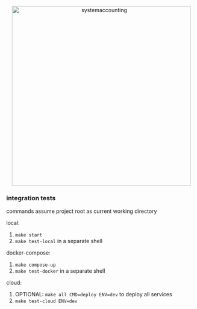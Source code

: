 <p align="center">
  <img width="475" alt="systemaccounting" src="https://user-images.githubusercontent.com/12200465/37568924-06f05d08-2a99-11e8-8891-60f373b33421.png">
</p>


### integration tests

commands assume project root as current working directory

local:
1. `make start`
1. `make test-local` in a separate shell

docker-compose:
1. `make compose-up`
1. `make test-docker` in a separate shell

cloud:
1. OPTIONAL: `make all CMD=deploy ENV=dev` to deploy all services
1. `make test-cloud ENV=dev`